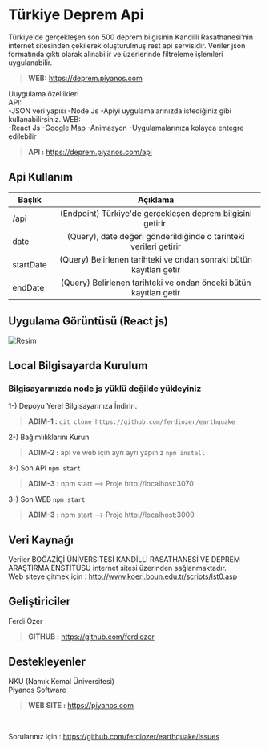 # Türkiye Deprem Api
Türkiye'de gerçekleşen son 500 deprem bilgisinin Kandilli Rasathanesi'nin internet sitesinden çekilerek oluşturulmuş rest api servisidir. Veriler json formatında çıktı olarak alınabilir ve üzerlerinde filtreleme işlemleri uygulanabilir. <br/>

> **WEB:** https://deprem.piyanos.com

Uuygulama özellikleri<br/>
API:<br/>
-JSON veri yapısı
-Node Js
-Apiyi uygulamalarınızda istediğiniz gibi kullanabilirsiniz.
WEB:<br/>
-React Js
-Google Map
-Animasyon
-Uygulamalarınıza kolayca entegre edilebilir

> **API :** https://deprem.piyanos.com/api

## Api Kullanım
|   Başlık     | Açıklama   | 
| ------------- |:-------------:|
| /api      |(Endpoint) Türkiye'de gerçekleşen deprem bilgisini getirir. |
| date| (Query), date değeri gönderildiğinde o tarihteki verileri getirir   | 
| startDate | (Query) Belirlenen tarihteki ve ondan sonraki bütün kayıtları getir  |
| endDate |(Query) Belirlenen tarihteki ve ondan önceki bütün kayıtları getir  |

## Uygulama Görüntüsü (React js)
![Resim](https://github.com/ferdiozer/earthquake/deprem.jpg) <br/>


## Local Bilgisayarda Kurulum
### Bilgisayarınızda node js yüklü değilde yükleyiniz
1-) Depoyu Yerel Bilgisayarınıza İndirin. 
> **ADIM-1 :** 
```git clone https://github.com/ferdiozer/earthquake```

2-) Bağımlılıklarını Kurun
> **ADIM-2 :** api ve web için ayrı ayrı yapınız
```npm install```

3-) Son API
```npm start```
> **ADIM-3 :** npm start  --> Proje http://localhost:3070

3-) Son WEB
```npm start```
> **ADIM-3 :** npm start  --> Proje http://localhost:3000

## Veri Kaynağı
Veriler BOĞAZİÇİ ÜNİVERSİTESİ KANDİLLİ RASATHANESİ VE DEPREM ARAŞTIRMA ENSTİTÜSÜ internet sitesi üzerinden sağlanmaktadır. <br />
Web siteye gitmek için : http://www.koeri.boun.edu.tr/scripts/lst0.asp

## Geliştiriciler
Ferdi Özer
<br/>
> **GITHUB :** https://github.com/ferdiozer

## Destekleyenler
NKU (Namık Kemal Üniversitesi)
<br/>
Piyanos Software
<br/>
> **WEB SITE :** https://piyanos.com
<br/>

Sorularınız için : https://github.com/ferdiozer/earthquake/issues

